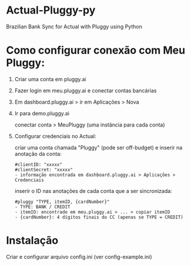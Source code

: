 # Actual-Pluggy-py

Brazilian Bank Sync for Actual with Pluggy using Python

# Como configurar conexão com Meu Pluggy:

1. Criar uma conta em pluggy.ai
2. Fazer login em meu.pluggy.ai e conectar contas bancárias
3. Em dashboard.pluggy.ai > ir em Aplicações > Nova
4. Ir para demo.pluggy.ai

    conectar conta > MeuPluggy (uma instância para cada conta)
    
5. Configurar credenciais no Actual:

    criar uma conta chamada "Pluggy" (pode ser off-budget) e inserir na anotação da conta:

       #clientID: "xxxxx"
       #clientSecret: "xxxxx"
       - informação encontrada em dashboard.pluggy.ai > Aplicações > Credenciais

   inserir o ID nas anotações de cada conta que a ser sincronizada:

       #pluggy "TYPE, itemID, {cardNumber}"
       - TYPE: BANK / CREDIT
       - itemID: encontrado em meu.pluggy.ai > ... > copiar itemID
       - {cardNumber}: 4 dígitos finais do CC (apenas se TYPE = CREDIT)

# Instalação

Criar e configurar arquivo config.ini (ver config-example.ini)
